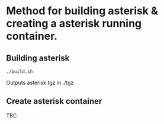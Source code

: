 # Method for building asterisk & creating a asterisk running container.

## Building asterisk

```
./build.sh
```

Outputs asterisk.tgz in ./tgz

## Create asterisk container

TBC
